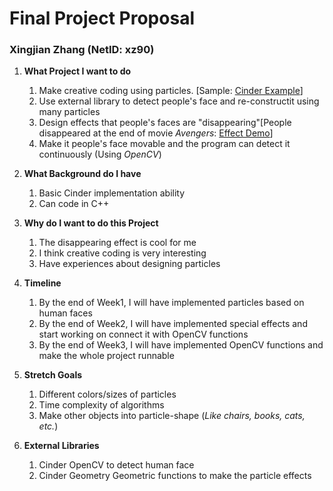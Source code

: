 # Final Project Proposal
### Xingjian Zhang (NetID: xz90)


1. **What Project I want to do**
   1. Make creative coding using particles. [Sample: [Cinder Example](https://www.youtube.com/watch?v=Fx3hTgrOyFg)]
   1. Use external library to detect people's face and re-constructit using many particles
   1. Design effects that people's faces are "disappearing"[People disappeared at the end of movie *Avengers*: [Effect Demo](https://www.youtube.com/watch?v=dFomwoVngOI)]
   1. Make it people's face movable and the program can detect it continuously (Using *OpenCV*)


2. **What Background do I have**
   1. Basic Cinder implementation ability 
   1. Can code in C++
  
    

3. **Why do I want to do this Project**
    1. The disappearing effect is cool for me
    1. I think creative coding is very interesting
    1. Have experiences about designing particles


4. **Timeline**
    1. By the end of Week1, I will have implemented particles based on human faces
    1. By the end of Week2, I will have implemented special effects and start working on connect it with OpenCV functions
    1. By the end of Week3, I will have implemented OpenCV functions and make the whole project runnable


5. **Stretch Goals**
    1. Different colors/sizes of particles
    1. Time complexity of algorithms
    1. Make other objects into particle-shape (*Like chairs, books, cats, etc.*)
   
 
6. **External Libraries**
    1. Cinder OpenCV to detect human face
    1. Cinder Geometry Geometric functions to make the particle effects